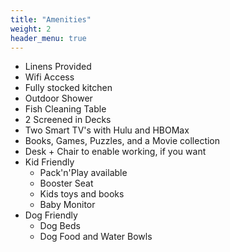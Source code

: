 ```yaml
---
title: "Amenities"
weight: 2
header_menu: true
---
```


- Linens Provided
- Wifi Access
- Fully stocked kitchen
- Outdoor Shower
- Fish Cleaning Table
- 2 Screened in Decks
- Two Smart TV's with Hulu and HBOMax
- Books, Games, Puzzles, and a Movie collection
- Desk + Chair to enable working, if you want
- Kid Friendly
    - Pack'n'Play available
    - Booster Seat
    - Kids toys and books
    - Baby Monitor
- Dog Friendly 
    - Dog Beds
    - Dog Food and Water Bowls
